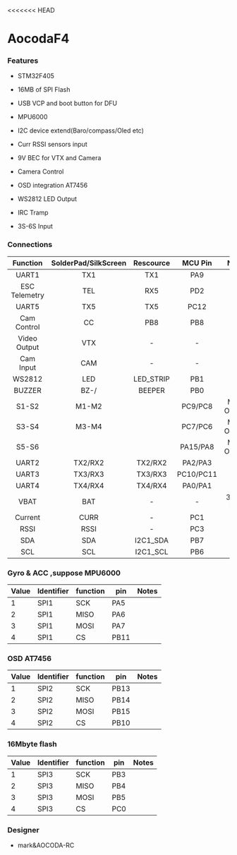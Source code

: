 <<<<<<< HEAD
# AocodaF4

### Features

- STM32F405

- 16MB of SPI Flash

- USB VCP and boot button for DFU

- MPU6000

- I2C device extend(Baro/compass/Oled etc)

- Curr RSSI sensors input

- 9V BEC for VTX and Camera

- Camera Control

- OSD integration AT7456

- WS2812 LED Output

- IRC Tramp

- 3S-6S Input

### Connections
| Function      | SolderPad/SilkScreen | Rescource | MCU Pin      | Notes                                  |
|:-------------:|:--------------------:|:---------:|:------------:|:--------------------------------------:|
| UART1         | TX1                  | TX1       | PA9          |                                        |
| ESC Telemetry | TEL                  | RX5       | PD2          |                                        |
| UART5         | TX5                  | TX5       | PC12         |                                        |
| Cam Control   | CC                   | PB8       | PB8          |                                        |
| Video Output  | VTX                  | -         | -            |                                        |
| Cam Input     | CAM                  | -         | -            |                                        |
| WS2812        | LED                  | LED_STRIP | PB1          |                                        |
| BUZZER        | BZ-/                 | BEEPER    | PB0          |                                        |
| S1-S2         | M1-M2                |           | PC9/PC8      | Motor Outputs                          |
| S3-S4         | M3-M4                |           | PC7/PC6      | Motor Outputs                          |
| S5-S6         |                      |           | PA15/PA8     | Motor Outputs                          |
| UART2         | TX2/RX2              | TX2/RX2   | PA2/PA3      |                                        |
| UART3         | TX3/RX3              | TX3/RX3   | PC10/PC11    |                                        |
| UART4         | TX4/RX4              | TX4/RX4   | PA0/PA1      |                                        |
| VBAT          | BAT                  | -         | -            | 3S-6S input                            |
| Current       | CURR                 | -         | PC1          |                                        |
| RSSI          | RSSI                 | -         | PC3          |                                        |
| SDA           | SDA                  | I2C1_SDA  | PB7          |                                        |
| SCL           | SCL                  | I2C1_SCL  | PB6          |                                        |

### Gyro & ACC ,suppose MPU6000
| Value | Identifier   | function |  pin   | Notes                                                                                 |
| ----- | ------------ | ---------| -------| ------------------------------------------------------------------------------------- |                                                                                      
| 1     | SPI1         |    SCK   |  PA5   | 
| 2     | SPI1         |    MISO  |  PA6   | 
| 3     | SPI1         |    MOSI  |  PA7   | 
| 4     | SPI1         |    CS    |  PB11  | 

### OSD AT7456
| Value | Identifier   | function |  pin   | Notes                                                                                 |
| ----- | ------------ | ---------| -------| ------------------------------------------------------------------------------------- |                                                                                      
| 1     | SPI2         |    SCK   |  PB13  | 
| 2     | SPI2         |    MISO  |  PB14  | 
| 3     | SPI2         |    MOSI  |  PB15   | 
| 4     | SPI2         |    CS    |  PB10  |

### 16Mbyte flash
| Value | Identifier   | function |  pin   | Notes                                                                                 |
| ----- | ------------ | ---------| -------| ------------------------------------------------------------------------------------- |                                                                                      
| 1     | SPI3         |    SCK   |  PB3  | 
| 2     | SPI3         |    MISO  |  PB4  | 
| 3     | SPI3         |    MOSI  |  PB5   | 
| 4     | SPI3         |    CS    |  PC0  |

### Designer
* mark&AOCODA-RC

